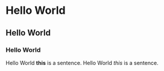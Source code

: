 # Hello World
## Hello World
### Hello World

Hello World **this** is a sentence.
Hello World *this* is a sentence.
